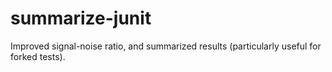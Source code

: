 summarize-junit
===============

Improved signal-noise ratio, and summarized results (particularly
useful for forked tests).
